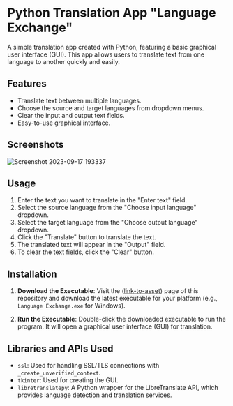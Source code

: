 # Python Translation App "Language Exchange"

A simple translation app created with Python, featuring a basic graphical user interface (GUI). This app allows users to translate text from one language to another quickly and easily.

## Features

- Translate text between multiple languages.
- Choose the source and target languages from dropdown menus.
- Clear the input and output text fields.
- Easy-to-use graphical interface.

## Screenshots
![Screenshot 2023-09-17 193337](https://github.com/AYeagerr/Python-Translator/assets/138893669/194664ad-1a15-425f-9221-5010e7884f93)

## Usage

1. Enter the text you want to translate in the "Enter text" field.
2. Select the source language from the "Choose input language" dropdown.
3. Select the target language from the "Choose output language" dropdown.
4. Click the "Translate" button to translate the text.
5. The translated text will appear in the "Output" field.
6. To clear the text fields, click the "Clear" button.

## Installation

1. **Download the Executable**: Visit the ([link-to-asset](https://github.com/AYeagerr/Python-Translator/releases/tag/v1.0.0)) page of this repository and download the latest executable for your platform (e.g., `Language Exchange.exe` for Windows).

2. **Run the Executable**: Double-click the downloaded executable to run the program. It will open a graphical user interface (GUI) for translation.

## Libraries and APIs Used

- `ssl`: Used for handling SSL/TLS connections with `_create_unverified_context`.
- `tkinter`: Used for creating the GUI.
- `libretranslatepy`: A Python wrapper for the LibreTranslate API, which provides language detection and translation services.
